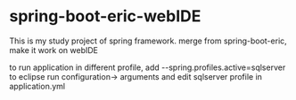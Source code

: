 spring-boot-eric-webIDE
========================
This is my study project of spring framework.
merge from spring-boot-eric, make it work on webIDE

to run application in different profile, add --spring.profiles.active=sqlserver to eclipse run configuration-> arguments
and edit sqlserver profile in application.yml